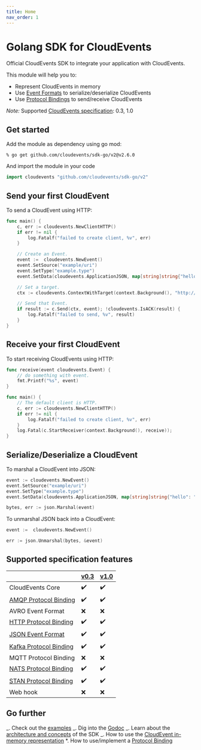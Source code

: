 ```yaml
---
title: Home
nav_order: 1
---
```


# Golang SDK for CloudEvents

Official CloudEvents SDK to integrate your application with CloudEvents.

This module will help you to:

- Represent CloudEvents in memory
- Use
  [Event Formats](https://github.com/cloudevents/spec/blob/v1.0/spec.md#event-format)
  to serialize/deserialize CloudEvents
- Use
  [Protocol Bindings](https://github.com/cloudevents/spec/blob/v1.0/spec.md#protocol-binding)
  to send/receive CloudEvents

_Note:_ Supported
[CloudEvents specification](https://github.com/cloudevents/spec): 0.3, 1.0

## Get started

Add the module as dependency using go mod:

```
% go get github.com/cloudevents/sdk-go/v2@v2.6.0
```

And import the module in your code

```go
import cloudevents "github.com/cloudevents/sdk-go/v2"
```

## Send your first CloudEvent

To send a CloudEvent using HTTP:

```go
func main() {
	c, err := cloudevents.NewClientHTTP()
	if err != nil {
		log.Fatalf("failed to create client, %v", err)
	}

	// Create an Event.
	event :=  cloudevents.NewEvent()
	event.SetSource("example/uri")
	event.SetType("example.type")
	event.SetData(cloudevents.ApplicationJSON, map[string]string{"hello": "world"})

	// Set a target.
	ctx := cloudevents.ContextWithTarget(context.Background(), "http://localhost:8080/")

	// Send that Event.
	if result := c.Send(ctx, event); !cloudevents.IsACK(result) {
		log.Fatalf("failed to send, %v", result)
	}
}
```

## Receive your first CloudEvent

To start receiving CloudEvents using HTTP:

```go
func receive(event cloudevents.Event) {
	// do something with event.
    fmt.Printf("%s", event)
}

func main() {
	// The default client is HTTP.
	c, err := cloudevents.NewClientHTTP()
	if err != nil {
		log.Fatalf("failed to create client, %v", err)
	}
	log.Fatal(c.StartReceiver(context.Background(), receive));
}
```

## Serialize/Deserialize a CloudEvent

To marshal a CloudEvent into JSON:

```go
event := cloudevents.NewEvent()
event.SetSource("example/uri")
event.SetType("example.type")
event.SetData(cloudevents.ApplicationJSON, map[string]string{"hello": "world"})

bytes, err := json.Marshal(event)
```

To unmarshal JSON back into a CloudEvent:

```go
event :=  cloudevents.NewEvent()

err := json.Unmarshal(bytes, &event)
```

## Supported specification features

|                                                                                         | [v0.3](https://github.com/cloudevents/spec/tree/v0.3) | [v1.0](https://github.com/cloudevents/spec/tree/v1.0) |
| --------------------------------------------------------------------------------------- | ----------------------------------------------------- | ----------------------------------------------------- |
| CloudEvents Core                                                                        | :heavy_check_mark:                                    | :heavy_check_mark:                                    |
| [AMQP Protocol Binding](https://github.com/cloudevents/sdk-go/tree/main/samples/amqp)   | :heavy_check_mark:                                    | :heavy_check_mark:                                    |
| AVRO Event Format                                                                       | :x:                                                   | :x:                                                   |
| [HTTP Protocol Binding](https://github.com/cloudevents/sdk-go/tree/main/samples/http)   | :heavy_check_mark:                                    | :heavy_check_mark:                                    |
| [JSON Event Format](event_data_structure.md#marshalunmarshal-event-to-json)             | :heavy_check_mark:                                    | :heavy_check_mark:                                    |
| [Kafka Protocol Binding](https://github.com/cloudevents/sdk-go/tree/main/samples/kafka) | :heavy_check_mark:                                    | :heavy_check_mark:                                    |
| MQTT Protocol Binding                                                                   | :x:                                                   | :x:                                                   |
| [NATS Protocol Binding](https://github.com/cloudevents/sdk-go/tree/main/samples/nats)   | :heavy_check_mark:                                    | :heavy_check_mark:                                    |
| [STAN Protocol Binding](https://github.com/cloudevents/sdk-go/tree/main/samples/stan)   | :heavy_check_mark:                                    | :heavy_check_mark:                                    |
| Web hook                                                                                | :x:                                                   | :x:                                                   |

## Go further

_. Check out the
[examples](https://github.com/cloudevents/sdk-go/tree/main/samples) _. Dig into
the [Godoc](https://godoc.org/github.com/cloudevents/sdk-go/v2) _. Learn about
the [architecture and concepts](concepts.md) of the SDK _. How to use the
[CloudEvent in-memory representation](event_data_structure.md) \*. How to
use/implement a [Protocol Binding](protocol_implementations.md)
